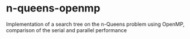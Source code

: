 # n-queens-openmp
Implementation of a search tree on the n-Queens problem using OpenMP, comparison of the serial and parallel performance
